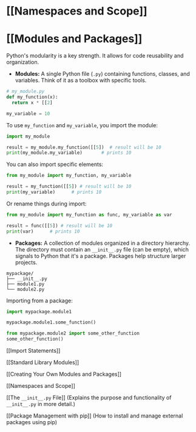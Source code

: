 # [[Namespaces and Scope]]
# [[Modules and Packages]] 
Python's modularity is a key strength.  It allows for code reusability and organization.

* **Modules:**  A single Python file (`.py`) containing functions, classes, and variables.  Think of it as a toolbox with specific tools.

```python
# my_module.py
def my_function(x):
  return x * [[2]

my_variable = 10
```

To use `my_function` and `my_variable`, you import the module:

```python
import my_module

result = my_module.my_function([[5])  # result will be 10
print(my_module.my_variable)       # prints 10
```

You can also import specific elements:

```python
from my_module import my_function, my_variable

result = my_function([[5]) # result will be 10
print(my_variable)      # prints 10
```

Or rename things during import:

```python
from my_module import my_function as func, my_variable as var

result = func([[5]) # result will be 10
print(var)      # prints 10
```


* **Packages:** A collection of modules organized in a directory hierarchy.  The directory must contain an `__init__.py` file (can be empty), which signals to Python that it's a package.  Packages help structure larger projects.

```
mypackage/
├── __init__.py
├── module1.py
└── module2.py
```

Importing from a package:

```python
import mypackage.module1

mypackage.module1.some_function()

from mypackage.module2 import some_other_function
some_other_function()
```

[[Import Statements]]

[[Standard Library Modules]]

[[Creating Your Own Modules and Packages]]

[[Namespaces and Scope]]


[[The `__init__.py` File]]  (Explains the purpose and functionality of `__init__.py` in more detail.)

[[Package Management with pip]] (How to install and manage external packages using pip)

